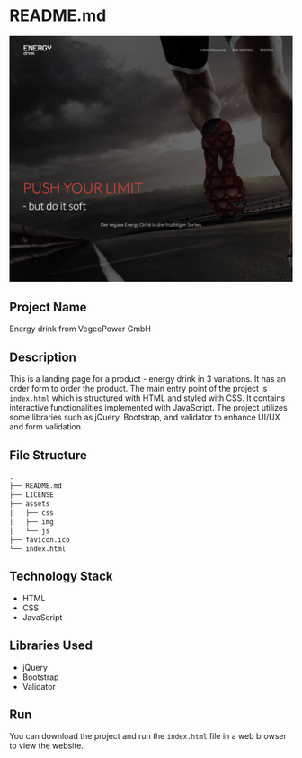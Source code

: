 # README.md

![Screenshot](screenshot.png)

## Project Name

  Energy drink from VegeePower GmbH

## Description

  This is a landing page for a product - energy drink in 3 variations. It has an order form to order the product. The main entry point of the project is `index.html` which is structured with HTML and styled with CSS. It contains interactive functionalities implemented with JavaScript. The project utilizes some libraries such as jQuery, Bootstrap, and validator to enhance UI/UX and form validation.

## File Structure

  ```text
  .
  ├── README.md
  ├── LICENSE
  ├── assets
  │   ├── css
  │   ├── img
  │   └── js
  ├── favicon.ico
  └── index.html
  ```

## Technology Stack

- HTML
- CSS
- JavaScript

## Libraries Used

- jQuery
- Bootstrap
- Validator

## Run

  You can download the project and run the `index.html` file in a web browser to view the website.
